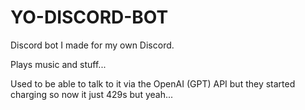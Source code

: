 # YO-DISCORD-BOT

Discord bot I made for my own Discord.

Plays music and stuff...

Used to be able to talk to it via the OpenAI (GPT) API but they started charging so now it just 429s but yeah...
